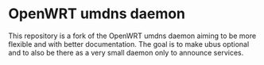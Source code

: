 # OpenWRT umdns daemon

This repository is a fork of the OpenWRT umdns daemon aiming to be more flexible and
with better documentation. The goal is to make ubus optional and to also be there as
a very small daemon only to announce services.